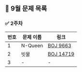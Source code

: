 ## 📅 9월 문제 목록

### ✅ 2주차

| 번호 | 문제 이름   | 링크                                               |
|------|---------|--------------------------------------------------|
| 1 | N-Queen | [BOJ 9663](https://www.acmicpc.net/problem/9663) |
| 2 | 빗물      | [BOJ 14719](https://www.acmicpc.net/problem/14719)                                    |
| 3 | -       | -                                                |


